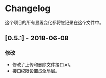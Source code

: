 # Changelog

这个项目的所有显著变化都将被记录在这个文件中。

## [0.5.1] - 2018-06-08

### 修改

- 修改了上传和删除文件接口url。
- 接口权限设置成全局层。